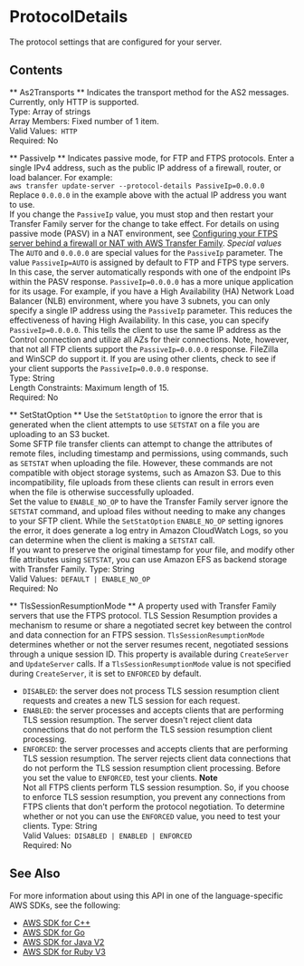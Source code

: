 # ProtocolDetails<a name="API_ProtocolDetails"></a>

 The protocol settings that are configured for your server\. 

## Contents<a name="API_ProtocolDetails_Contents"></a>

 ** As2Transports **   <a name="TransferFamily-Type-ProtocolDetails-As2Transports"></a>
Indicates the transport method for the AS2 messages\. Currently, only HTTP is supported\.  
Type: Array of strings  
Array Members: Fixed number of 1 item\.  
Valid Values:` HTTP`   
Required: No

 ** PassiveIp **   <a name="TransferFamily-Type-ProtocolDetails-PassiveIp"></a>
 Indicates passive mode, for FTP and FTPS protocols\. Enter a single IPv4 address, such as the public IP address of a firewall, router, or load balancer\. For example:   
 `aws transfer update-server --protocol-details PassiveIp=0.0.0.0`   
Replace `0.0.0.0` in the example above with the actual IP address you want to use\.  
 If you change the `PassiveIp` value, you must stop and then restart your Transfer Family server for the change to take effect\. For details on using passive mode \(PASV\) in a NAT environment, see [Configuring your FTPS server behind a firewall or NAT with AWS Transfer Family](http://aws.amazon.com/blogs/storage/configuring-your-ftps-server-behind-a-firewall-or-nat-with-aws-transfer-family/)\. 
 *Special values*   
The `AUTO` and `0.0.0.0` are special values for the `PassiveIp` parameter\. The value `PassiveIp=AUTO` is assigned by default to FTP and FTPS type servers\. In this case, the server automatically responds with one of the endpoint IPs within the PASV response\. `PassiveIp=0.0.0.0` has a more unique application for its usage\. For example, if you have a High Availability \(HA\) Network Load Balancer \(NLB\) environment, where you have 3 subnets, you can only specify a single IP address using the `PassiveIp` parameter\. This reduces the effectiveness of having High Availability\. In this case, you can specify `PassiveIp=0.0.0.0`\. This tells the client to use the same IP address as the Control connection and utilize all AZs for their connections\. Note, however, that not all FTP clients support the `PassiveIp=0.0.0.0` response\. FileZilla and WinSCP do support it\. If you are using other clients, check to see if your client supports the `PassiveIp=0.0.0.0` response\.  
Type: String  
Length Constraints: Maximum length of 15\.  
Required: No

 ** SetStatOption **   <a name="TransferFamily-Type-ProtocolDetails-SetStatOption"></a>
Use the `SetStatOption` to ignore the error that is generated when the client attempts to use `SETSTAT` on a file you are uploading to an S3 bucket\.  
Some SFTP file transfer clients can attempt to change the attributes of remote files, including timestamp and permissions, using commands, such as `SETSTAT` when uploading the file\. However, these commands are not compatible with object storage systems, such as Amazon S3\. Due to this incompatibility, file uploads from these clients can result in errors even when the file is otherwise successfully uploaded\.  
Set the value to `ENABLE_NO_OP` to have the Transfer Family server ignore the `SETSTAT` command, and upload files without needing to make any changes to your SFTP client\. While the `SetStatOption` `ENABLE_NO_OP` setting ignores the error, it does generate a log entry in Amazon CloudWatch Logs, so you can determine when the client is making a `SETSTAT` call\.  
If you want to preserve the original timestamp for your file, and modify other file attributes using `SETSTAT`, you can use Amazon EFS as backend storage with Transfer Family\.
Type: String  
Valid Values:` DEFAULT | ENABLE_NO_OP`   
Required: No

 ** TlsSessionResumptionMode **   <a name="TransferFamily-Type-ProtocolDetails-TlsSessionResumptionMode"></a>
A property used with Transfer Family servers that use the FTPS protocol\. TLS Session Resumption provides a mechanism to resume or share a negotiated secret key between the control and data connection for an FTPS session\. `TlsSessionResumptionMode` determines whether or not the server resumes recent, negotiated sessions through a unique session ID\. This property is available during `CreateServer` and `UpdateServer` calls\. If a `TlsSessionResumptionMode` value is not specified during `CreateServer`, it is set to `ENFORCED` by default\.  
+  `DISABLED`: the server does not process TLS session resumption client requests and creates a new TLS session for each request\. 
+  `ENABLED`: the server processes and accepts clients that are performing TLS session resumption\. The server doesn't reject client data connections that do not perform the TLS session resumption client processing\.
+  `ENFORCED`: the server processes and accepts clients that are performing TLS session resumption\. The server rejects client data connections that do not perform the TLS session resumption client processing\. Before you set the value to `ENFORCED`, test your clients\.
**Note**  
Not all FTPS clients perform TLS session resumption\. So, if you choose to enforce TLS session resumption, you prevent any connections from FTPS clients that don't perform the protocol negotiation\. To determine whether or not you can use the `ENFORCED` value, you need to test your clients\.
Type: String  
Valid Values:` DISABLED | ENABLED | ENFORCED`   
Required: No

## See Also<a name="API_ProtocolDetails_SeeAlso"></a>

For more information about using this API in one of the language\-specific AWS SDKs, see the following:
+  [AWS SDK for C\+\+](https://docs.aws.amazon.com/goto/SdkForCpp/transfer-2018-11-05/ProtocolDetails) 
+  [AWS SDK for Go](https://docs.aws.amazon.com/goto/SdkForGoV1/transfer-2018-11-05/ProtocolDetails) 
+  [AWS SDK for Java V2](https://docs.aws.amazon.com/goto/SdkForJavaV2/transfer-2018-11-05/ProtocolDetails) 
+  [AWS SDK for Ruby V3](https://docs.aws.amazon.com/goto/SdkForRubyV3/transfer-2018-11-05/ProtocolDetails) 